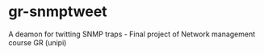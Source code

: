 gr-snmptweet
============

A deamon for twitting SNMP traps - Final project of Network management course GR (unipi)
